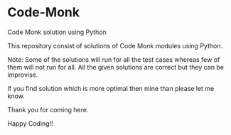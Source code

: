 # Code-Monk
Code Monk solution using Python

This repository consist of solutions of Code Monk modules using Python.

Note: Some of the solutions will run for all the test cases whereas few of them will not run for all. All the given solutions are correct but they can be improvise.

If you find solution which is more optimal then mine than please let me know. 

Thank you for coming here. 

Happy Coding!!
